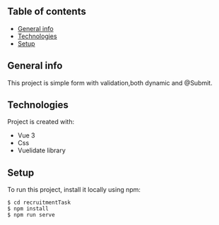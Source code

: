 ## Table of contents
* [General info](#general-info)
* [Technologies](#technologies)
* [Setup](#setup)

## General info
This project is simple form with validation,both dynamic and @Submit.
	
## Technologies
Project is created with:
* Vue 3
* Css
* Vuelidate library
	
## Setup
To run this project, install it locally using npm:

```
$ cd recruitmentTask
$ npm install
$ npm run serve
